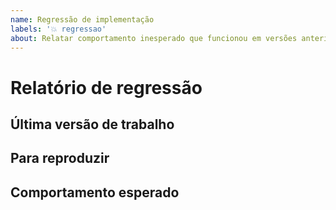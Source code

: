 ```yaml
---
name: Regressão de implementação
labels: '💥 regressao'
about: Relatar comportamento inesperado que funcionou em versões anteriores
---
```


# Relatório de regressão

<!--
Uma descrição clara e concisa do que é a regressão.
-->

## Última versão de trabalho

<!--
Funcionou até a versão:

Parou de funcionar na versão:
-->

## Para reproduzir

<!--
Etapas para reproduzir o comportamento:
-->

## Comportamento esperado

<!--
Uma descrição clara e concisa do que você esperava que acontecesse.
-->
